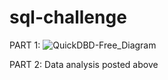 # sql-challenge

 PART 1:
![QuickDBD-Free_Diagram](https://user-images.githubusercontent.com/68250608/105324640-a9b0eb00-5b99-11eb-9e39-98ce2d6dc5bb.png)

PART 2:
Data analysis posted above
